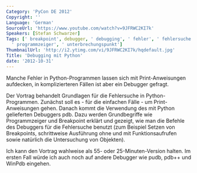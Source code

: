 ```yaml
---
Category: 'PyCon DE 2012'
Copyright: ''
Language: 'German'
SourceUrl: 'https://www.youtube.com/watch?v=9JFRWC2KI7k'
Speakers: [Stefan Schwarzer]
Tags: [' breakpoint', debugger, ' debugging', ' fehler', ' fehlersuche', ' print',
  ' programmzeiger', ' unterbrechungspunkt']
ThumbnailUrl: 'http://i2.ytimg.com/vi/9JFRWC2KI7k/hqdefault.jpg'
Title: 'Debugging mit Python'
date: '2012-10-31'
---
```

Manche Fehler in Python-Programmen lassen sich mit Print-Anweisungen
aufdecken, in komplizierteren Fällen ist aber ein Debugger gefragt.

Der Vortrag behandelt Grundlagen für die Fehlersuche in Python-Programmen.
Zunächst soll es - für die einfachen Fälle - um Print-Anweisungen gehen.
Danach kommt die Verwendung des mit Python gelieferten Debuggers pdb. Dazu
werden Grundbegriffe wie Programmzeiger und Breakpoint erklärt und gezeigt,
wie man die Befehle des Debuggers für die Fehlersuche benutzt (zum Beispiel
Setzen von Breakpoints, schrittweise Ausführung ohne und mit Funktionsaufrufen
sowie natürlich die Untersuchung von Objekten).

Ich kann den Vortrag wahlweise als 55- oder 25-Minuten-Version halten. Im
ersten Fall würde ich auch noch auf andere Debugger wie pudb, pdb++ und WinPdb
eingehen.
